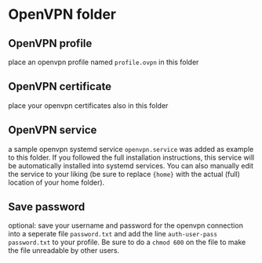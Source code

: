 # OpenVPN folder

## OpenVPN profile

place an openvpn profile named `profile.ovpn` in this folder

## OpenVPN certificate

place your openvpn certificates also in this folder

## OpenVPN service

a sample openvpn systemd service `openvpn.service` was added as example to this folder.
If you followed the full installation instructions, this service will be automatically
installed into systemd services. You can also manually edit the service to your liking
(be sure to replace `{home}` with the actual (full) location of your home folder).

## Save password

optional: save your username and password for the openvpn connection into a
seperate file `password.txt` and add the line `auth-user-pass password.txt` to your profile. Be sure to do a `chmod 600` on the file to make the file unreadable by other users.
